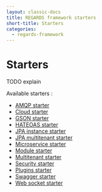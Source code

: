 ```yaml
---
layout: classic-docs
title: REGARDS framework starters
short-title: Starters
categories:
  - regards-framework
---
```


# Starters

TODO explain


Available starters :

  - [AMQP starter](/regards-framework/starters/amqp-starter/)
  - [Cloud starter](/regards-framework/starters/cloud-starter/)
  - [GSON starter](/regards-framework/starters/gson-starter/)
  - [HATEOAS starter](/regards-framework/starters/hateoas-starter/)
  - [JPA instance starter](/regards-framework/starters/jpa-instance-starter/)
  - [JPA multitenant starter](/regards-framework/starters/jpa-multitenant-starter/)
  - [Microservice starter](/regards-framework/starters/microservice-starter/)
  - [Module starter](/regards-framework/starters/module-starter/)
  - [Multitenant starter](/regards-framework/starters/multitenant-starter/)
  - [Security starter](/regards-framework/starters/security-starter/)
  - [Plugins starter](/regards-framework/starters/plugins-starter/)
  - [Swagger starter](/regards-framework/starters/swagger-starter/)
  - [Web socket starter](/regards-framework/starters/websocket-starter/)
